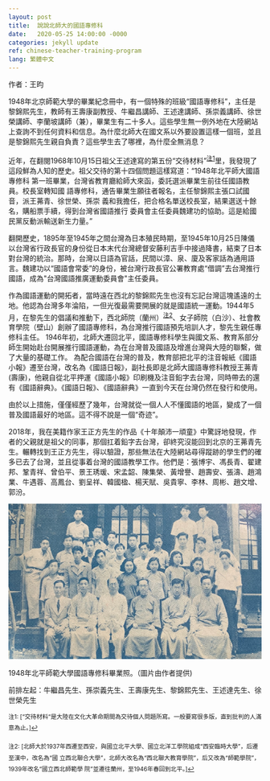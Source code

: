 ```yaml
---
layout: post
title:  說說北師大的國語專修科
date:   2020-05-25 14:00:00 -0000
categories: jekyll update
ref: chinese-teacher-training-program
lang: 繁體中文
---
```

作者：王昀

1948年北京師範大學的畢業紀念冊中，有一個特殊的班級“國語專修科”，主任是黎錦熙先生，教師有王壽康副教授、牛繼昌講師、王述達講師、孫崇義講師、徐世榮講師、李蘭坡講師（兼），畢業生有二十多人。這些學生無一例外地在大陸網站上查詢不到任何資料和信息。為什麼北師大在國文系以外要設置這樣一個班，並且是黎錦熙先生親自負責？這些學生去了哪裡，為什麼全無消息？

近年，在翻閱1968年10月15日祖父王述達寫的第五份“交待材料”<sup><a href="#fn1" id="ref1">注1</a></sup>里，我發現了
這段鮮為人知的歷史。祖父交待的第十四個問題這樣寫道：“1948年北平師大國語專修科
第一班畢業，台灣省教育廳給師大來函，委託選派畢業生前往任國語教員。校長室轉知國
語專修科，通告畢業生願往者報名，主任黎錦熙主張口試國音，派王茀青、徐世榮、孫崇
義和我擔任，把合格名單送校長室，結果選送十餘名，購船票手續，得到台灣省國語推行
委員會主任委員魏建功的協助。這是給國民黨反動派輸送新生力量。”

翻開歷史，1895年至1945年之間台灣為日本殖民時期，至1945年10月25日陳儀以台灣省行政長官的身份從日本末代台灣總督安藤利吉手中接過降書，結束了日本對台灣的統治。那時，台灣以日語為官話，民間以漳、泉、廈及客家話為通用語言。魏建功以“國語會常委”的身份，被台灣行政長官公署教育處“借調”去台灣推行國語，成為"台灣國語推廣運動委員會"主任委員。

作為國語運動的開拓者，當時遠在西北的黎錦熙先生也沒有忘記台灣這塊遙遠的土地。他認為台灣多年淪陷，一但光復最需要開展的就是國語統一運動。1944年5月，在黎先生的倡議和推動下，西北師院（蘭州）<sup><a href="#fn2" id="ref2">注2</a></sup>、女子師院（白沙）、社會教育學院（壁山）創辦了國語專修科，為台灣推行國語預先培訓人才，黎先生親任專修科主任。
1946年初，北師大遷回北平，國語專修科學生與國文系、教育系部分師生開始赴台開展推行國語運動，為在台灣普及國語及增進台灣與大陸的聯繫，做了大量的基礎工作。
為配合國語在台灣的普及，教育部把北平的注音報紙《國語小報》遷至台灣，改名為《國語日報》，副社長即是北師大國語專修科教授王茀青(壽康)，他親自從北平押運《國語小報》印刷機及注音鉛字去台灣，同時帶去的還有《國語辭典》。《國語日報》、《國語辭典》一直到今天在台灣仍然在發行和使用。

由於以上措施，僅僅經歷了幾年，台灣就從一個人人不懂國語的地區，變成了一個普及國語最好的地區。這不得不說是一個“奇迹”。

2018年，我在美籍作家王正方先生的作品《十年顛沛一頑童》中驚訝地發現，作者的父親就是祖父的同事，那個扛着鉛字去台灣，卻終究沒能回到北京的王茀青先生。輾轉找到王正方先生，得以驗證，那些無法在大陸網站尋得蹤跡的學生們的確多已去了台灣，並且從事着台灣的國語教學工作。他們是：張博宇、馮長青、翟建邦、鞏青祥、曾伯平、景王琇瑗、宋孟韶、陳集榮、黃增譽、趙壽安、張濤、趙鴻業、牛遇蓉、高鳳台、劉呈祥、韓國楹、楊天賦、吳貴寧、李林、周彬、趙文增、郭汾。

![image](/assets/imgs/chinese-teacher-training-program-graduation.png "1948年北平師範大學國語專修科畢業照。（圖片由作者提供)")

1948年北平師範大學國語專修科畢業照。（圖片由作者提供)

前排左起：牛繼昌先生、孫崇義先生、王壽康先生、黎錦熙先生、王述達先生、徐世榮先生



<sup id="fn1">注1: [“交待材料“是大陸在文化大革命期間為交待個人問題所寫。一般要寫很多版，直到批判的人滿意為止。]<a href="#ref1" title="Jump back to footnote 1 in the text.">↩</a></sup>

<sup id="fn2">注2: [北師大於1937年西遷至西安，與國立北平大學、國立北洋工學院組成“西安臨時大學”，后遷至漢中，改名為“國
立西北聯合大學”，北師大改名為“西北聯大教育學院”，后又改為“師範學院”，1939年改名“國立西北師範學
院”並遷往蘭州，至1946年春回到北平。]<a href="#ref2" title="Jump back to footnote 2 in the text.">↩</a></sup>
